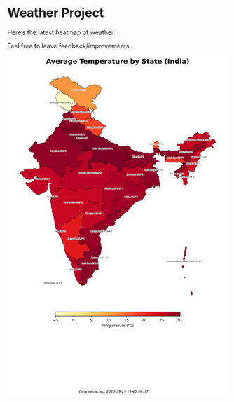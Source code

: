 # Weather Project

Here’s the latest heatmap of weather:

Feel free to leave feedback/improvements.

![India Heatmap](docs/assets/india_heatmap.png?v=DA935C)
